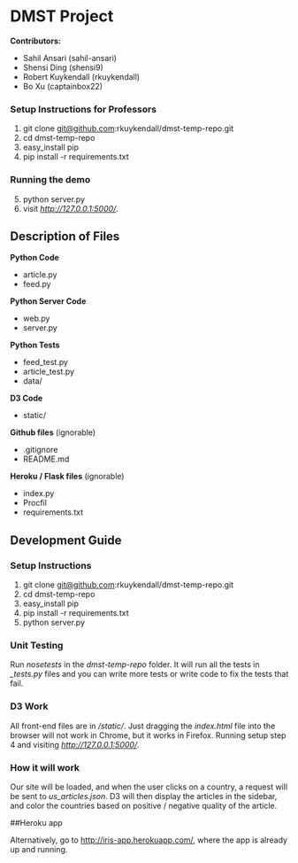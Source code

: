 DMST Project
============

**Contributors:**

*   Sahil Ansari (sahil-ansari)
*   Shensi Ding (shensi9)
*   Robert Kuykendall (rkuykendall)
*   Bo Xu (captainbox22)



### Setup Instructions for Professors

1. git clone git@github.com:rkuykendall/dmst-temp-repo.git
2. cd dmst-temp-repo
3. easy_install pip
4. pip install -r requirements.txt

### Running the demo
5. python server.py
6. visit *http://127.0.0.1:5000/*.

Description of Files
--------------------

**Python Code**

*   article.py
*   feed.py

**Python Server Code**

*   web.py
*   server.py

**Python Tests**

*   feed_test.py
*   article_test.py
*   data/

**D3 Code**

*   static/

**Github files** (ignorable)

*   .gitignore
*   README.md

**Heroku / Flask files** (ignorable)

*   index.py
*   Procfil
*   requirements.txt


Development Guide
-----------------

### Setup Instructions

1. git clone git@github.com:rkuykendall/dmst-temp-repo.git
2. cd dmst-temp-repo
3. easy_install pip
4. pip install -r requirements.txt
5. python server.py

### Unit Testing
Run *nosetests* in the *dmst-temp-repo* folder. It will run all the tests in *_tests.py* files and you can write more tests or write code to fix the tests that fail.

### D3 Work

All front-end files are in */static/*. Just dragging the *index.html* file into the browser will not work in Chrome, but it works in Firefox. Running setup step 4 and visiting *http://127.0.0.1:5000/*.

### How it will work

Our site will be loaded, and when the user clicks on a country, a request will be sent to *us_articles.json*. D3 will then display the articles in the sidebar, and color the countries based on positive / negative quality of the article.

##Heroku app

Alternatively, go to http://iris-app.herokuapp.com/, where the app is already up and running.

